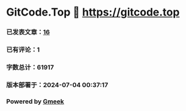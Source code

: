 # GitCode.Top :link: https://gitcode.top 
### 已发表文章：[16](https://gitcode.top/tag.html) 
### 已有评论：1 
### 字数总计：61917 
### 版本部署于：2024-07-04 00:37:17 
### Powered by [Gmeek](https://github.com/Meekdai/Gmeek)
